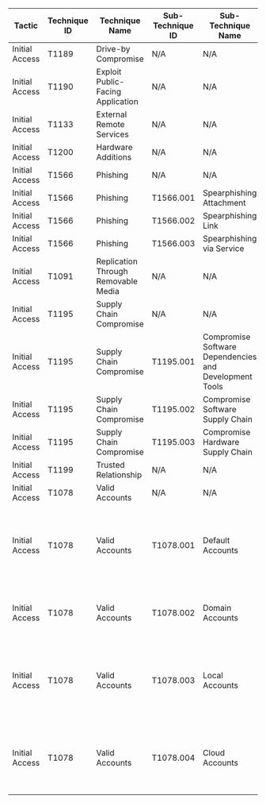 | Tactic           | Technique ID | Technique Name | Sub-Technique ID | Sub-Technique Name         | Windows EventIDs | Linux auditd Logs           |
|------------------|--------------|----------------|------------------|----------------------------|------------------|-----------------------------|
| Initial Access | T1189     | Drive-by Compromise | N/A              | N/A                          | 4624, 4688  | USER_START, EXECVE |
| Initial Access | T1190     | Exploit Public-Facing Application | N/A              | N/A                          | 4624, 4688  | USER_START, EXECVE |
| Initial Access | T1133     | External Remote Services | N/A              | N/A                          | 4624, 4688  | USER_START, EXECVE |
| Initial Access | T1200     | Hardware Additions | N/A              | N/A                          | 6416  | USB |
| Initial Access | T1566     | Phishing | N/A              | N/A                          |   |  |
| Initial Access | T1566     | Phishing | T1566.001        | Spearphishing Attachment | 4624, 4688  | USER_START, EXECVE |
| Initial Access | T1566     | Phishing | T1566.002        | Spearphishing Link | 4624, 4688  | USER_START, EXECVE |
| Initial Access | T1566     | Phishing | T1566.003        | Spearphishing via Service | 4624, 4688  | USER_START, EXECVE |
| Initial Access | T1091     | Replication Through Removable Media | N/A              | N/A                          | 6416, 4688  | USB, EXECVE |
| Initial Access | T1195     | Supply Chain Compromise | N/A              | N/A                          |   |  |
| Initial Access | T1195     | Supply Chain Compromise | T1195.001        | Compromise Software Dependencies and Development Tools | 4688, 4697  | EXECVE, CRED_DISP |
| Initial Access | T1195     | Supply Chain Compromise | T1195.002        | Compromise Software Supply Chain | 4688, 4697  | EXECVE, CRED_DISP |
| Initial Access | T1195     | Supply Chain Compromise | T1195.003        | Compromise Hardware Supply Chain | 6416, 4688  | USB, EXECVE |
| Initial Access | T1199     | Trusted Relationship | N/A              | N/A                          | 4624, 4688  | USER_START, EXECVE |
| Initial Access | T1078     | Valid Accounts | N/A              | N/A                          |   |  |
| Initial Access | T1078     | Valid Accounts | T1078.001        | Default Accounts | 4624, 4625, 4720, 4722, 4723, 4724, 4725, 4726  | USER_AUTH, CRED_ACQ, CRED_DISP, USER_START, USER_END |
| Initial Access | T1078     | Valid Accounts | T1078.002        | Domain Accounts | 4625, 33205, 4624, 4, 4624, 1149  | SSH |
| Initial Access | T1078     | Valid Accounts | T1078.003        | Local Accounts | 4624, 4625, 4720, 4722, 4723, 4724, 4725, 4726  | USER_AUTH, USER_ACCT, CRED_ACQ, CRED_REFR, CRED_DISP |
| Initial Access | T1078     | Valid Accounts | T1078.004        | Cloud Accounts | 4624, 4625, 4738, 4720, 4722, 4725, 4726  |  |
